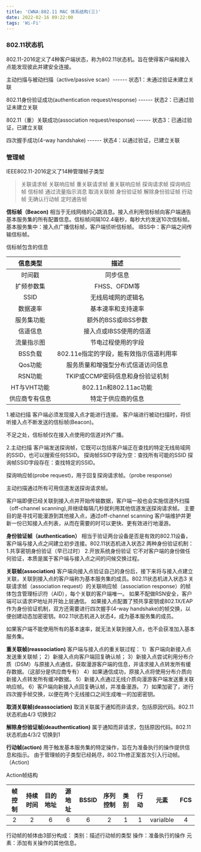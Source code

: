 ```yaml
---
title: 'CWNA:802.11 MAC 体系结构(三)'
date: 2022-02-16 09:22:00
tags: 'Wi-Fi'
---
```

### 802.11状态机
802.11-2016定义了4种客户端状态，称为802.11状态机。旨在使得客户端和接入点能发现彼此并建安全连接。

主动扫描与被动扫描（active/passive scan）------     状态1：未通过验证未建立关联

802.11身份验证成功(authentication request/response) ------          状态2：已通过验证未建立关联

802.11（重）关联成功(association request/response) ------           状态3：已通过验证，已建立关联

四次握手成功(4-way handshake) ------               状态4：以通过验证，已建立关联


### 管理帧
IEEE802.11-2016定义了14种管理帧子类型
> 关联请求帧
> 关联响应帧
> 重关联请求帧
> 重关联响应帧
> 探询请求帧
> 探询响应帧
> 信标帧
> 通过流量指示消息
> 取消关联帧
> 身份验证帧
> 解除身份验证帧
> 行动帧
> 无确认行动帧
> 定时通告帧

**信标帧（Beacon)**
相当于无线网络的心跳消息。接入点利用信标帧向客户端通告基本服务集的所有配置信息。信标帧间隔102.4毫秒，每秒大约发送10次信标帧。
基本服务集中：接入点广播信标帧，客户端侦听信标帧。
IBSS中：客户端之间传输信标帧。

信标帧包含的信息

|信息类型|描述|
|:---:|:---:|
|时间戳|同步信息|
|扩频参数集|FHSS、OFDM等|
|SSID|无线局域网的逻辑名|
|数据速率|基本速率和支持速率|
|服务集功能|额外的BSS或IBSS参数|
|信道信息|接入点或IBSS使用的信道|
|流量指示图|节电过程使用的字段|
|BSS负载|802.11e指定的字段，能有效指示信道利用率|
|Qos功能|服务质量和增强型分布式信道访问信息|
|RSN功能|TKIP或CCMP密码信息和身份验证机制|
|HT与VHT功能|802.11n和802.11ac功能|
|供应商专有信息|特定于供应商的信息|

1.被动扫描
客户端必须发现接入点才能进行连接。
客户端进行被动扫描时，将侦听接入点不断发送的信标帧(Beacon)。

不足之处，信标帧仅在接入点使用的信道对外广播。

2.主动扫描
客户端发送探询帧，它既可以包括客户端正在查找的特定无线局域网的SSID，也可以搜索任何SSID。
探询帧SSID字段为空：查找所有可能的SSID
探询帧SSID字段存在：查找特定的SSID。

探询响应帧(probe request)，用于回复探询请求帧。（probe response)

主动扫描通过所有可用信道发送探询请求帧。

客户端即便已经关联到接入点并开始传输数据，客户端一般也会实施信道外扫描（off-channel scanning),并继续每隔几秒就利用其他信道发送探询请求帧。
主要目的是寻找可能漫游到其他接入点，通过off-channel scanning 客户端维护并更新一份已知接入点列表，从而在需要的时可以更快、更有效进行地漫游。

**身份验证帧（authentication）**
相当于验证两台设备是否是有效的802.11设备，客户端与接入点之间建立初步连接。802.11状态机进入状态2
两种身份验证机制：
1.共享密钥身份验证（早已过时）
2.开放系统身份验证
它不对客户端的身份做任何验证，本质是属于客户端与接入点之间的问候交换过程。

**关联帧(association)**
客户端向接入点验证自己的身份后，接下来将与接入点建立关联，关联到接入点的客户端称为基本服务集的成员。802.11状态机进入状态3
关联请求帧（association request）的关联响应帧（association response）的帧体包含管理标识符（AID），每个关联的客户端唯一。
如果不配做RSN安全，客户端可以请求IP地址并开始上层通信。
如果接入点配置了预共享密钥或802.1X/EAP作为身份验证机制，双方还需要进行四次握手(4-way handshake)的帧交换，以便创建动态加密密钥。802.11状态机进入状态4，成为基本服务集的成员。

如果客户端不能使用所有的基本速率，就无法关联到接入点，也不会获准加入基本服务集。

**重关联帧(reassociation)**
客户端与接入点的重关联过程：
1）客户端向新接入点发送重关联帧；
2）新接入点向客户端回复确认帧；
3）新接入点尝试利用分布介质（DSM）与原接入点通信，获取漫游客户端的信息，并请求接入点转发所有缓存数据。（这部分是供应商专有）
4）如果通信成功，原接入点将使用分布介质向新接入点转发所有缓冲数据。
5）新接入点通过无线介质向漫游客户端发送重关联响应帧。
6）客户端向新接入点回复确认帧，并准备漫游。
7）如果加密了，进行四次握手帧交换，以便在两个无线接口之间生成唯一的加密密钥。

**取消关联帧(deassociation)**
取消关联属于通知而非请求，包括原因代码。802.11状态机由4/3 切换到2

**解除身份验证帧(deauthentication)**
属于通知而非请求，包括原因代码。802.11状态机由4/3/2 切换到1

**行动帧(action)**
用于触发基本服务集的特定操作，旨在为准备执行的操作提供信息和指示。
由于管理帧的子类型已经耗尽，802.11h修正案首次引入行动帧。（Action)

Action帧结构

|帧控制|持续时间|目的地址|源地址|BSSID|序列控制|类别|行动|元素|FCS|
|:---:|:---:|:---:|:---:|:---:|:---:|:---:|:---:|:---:|:---:|
|2|2|6|6|6|2|1|1|varialble|4|

行动帧的帧体由3部分构成：
类别：描述行动帧的类型
操作：准备执行的操作
元素：添加有关操作的其他信息。

